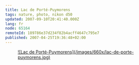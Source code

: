 ```yaml
---
title: Lac de Porté-Puymorens
tags: nature, photo, nikon d50
updated: 2007-09-10T20:41:40.000Z
lang: fr
node: 65164
remoteId: 189786e37d234f82b4acff4647c795e7
published: 2007-04-25T19:36:48+02:00
---
```

 


<figure class="object-center"><a href="/images/lac-de-porte-puymorens.jpg">![Lac de Porté-Puymorens](/images/660x/lac-de-porte-puymorens.jpg)
</a></figure>




